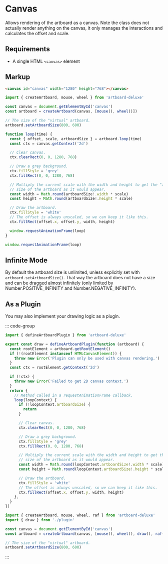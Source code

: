 # Canvas

Allows rendering of the artboard as a canvas. Note the class does not actually
render anything on the canvas, it only manages the interactions and calculates
the offset and scale.

## Requirements

- A single HTML `<canvas>` element

## Markup

```html
<canvas id="canvas" width="1280" height="768"></canvas>
```

```typescript
import { createArtboard, mouse, wheel } from 'artboard-deluxe'

const canvas = document.getElementById('canvas')
const artboard = createArtboard(canvas, [mouse(), wheel()])

// The size of the "virtual" artboard.
artboard.setArtboardSize(800, 600)

function loop(time) {
  const { offset, scale, artboardSize } = artboard.loop(time)
  const ctx = canvas.getContext('2d')

  // Clear canvas.
  ctx.clearRect(0, 0, 1280, 768)

  // Draw a grey background.
  ctx.fillStyle = 'grey'
  ctx.fillRect(0, 0, 1280, 768)

  // Multiply the current scale with the width and height to get the "actual"
  // size of the artboard as it would appear.
  const width = Math.round(artboardSize!.width * scale)
  const height = Math.round(artboardSize!.height * scale)

  // Draw the artboard.
  ctx.fillStyle = 'white'
  // The offset is always unscaled, so we can keep it like this.
  ctx.fillRect(offset.x, offset.y, width, height)

  window.requestAnimationFrame(loop)
}

window.requestAnimationFrame(loop)
```

## Infinite Mode

By default the artboard size is unlimited, unless explicitly set with
`artboard.setArtboardSize()`. That way the artboard does not have a size and can
be dragged almost infinitely (only limited by Number.POSITIVE_INFINITY and
Number.NEGATIVE_INFINITY).

## As a Plugin

You may also implement your drawing logic as a plugin.

::: code-group

```typescript [plugin.ts]
import { defineArtboardPlugin } from 'artboard-deluxe'

export const draw = defineArtboardPlugin(function (artboard) {
  const rootElement = artboard.getRootElement()
  if (!(rootElement instanceof HTMLCanvasElement)) {
    throw new Error('Plugin can only be used with canvas rendering.')
  }
  const ctx = rootElement.getContext('2d')

  if (!ctx) {
    throw new Error('Failed to get 2D canvas context.')
  }
  return {
    // Method called in a requestAnimationFrame callback.
    loop(loopContext) {
      if (!loopContext.artboardSize) {
        return
      }

      // Clear canvas.
      ctx.clearRect(0, 0, 1280, 768)

      // Draw a grey background.
      ctx.fillStyle = 'grey'
      ctx.fillRect(0, 0, 1280, 768)

      // Multiply the current scale with the width and height to get the "actual"
      // size of the artboard as it would appear.
      const width = Math.round(loopContext.artboardSize!.width * scale)
      const height = Math.round(loopContext.artboardSize!.height * scale)

      // Draw the artboard.
      ctx.fillStyle = 'white'
      // The offset is always unscaled, so we can keep it like this.
      ctx.fillRect(offset.x, offset.y, width, height)
    },
  }
})
```

```typescript [main.ts]
import { createArtboard, mouse, wheel, raf } from 'artboard-deluxe'
import { draw } from './plugin'

const canvas = document.getElementById('canvas')
const artboard = createArtboard(canvas, [mouse(), wheel(), draw(), raf()])

// The size of the "virtual" artboard.
artboard.setArtboardSize(800, 600)
```

:::
